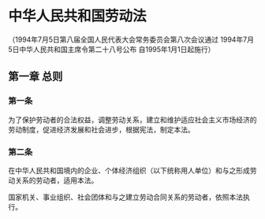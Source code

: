 # 中华人民共和国劳动法

（1994年7月5日第八届全国人民代表大会常务委员会第八次会议通过
1994年7月5日中华人民共和国主席令第二十八号公布
自1995年1月1日起施行）

## 第一章 总则

### 第一条
为了保护劳动者的合法权益，调整劳动关系，建立和维护适应社会主义市场经济的劳动制度，促进经济发展和社会进步，根据宪法，制定本法。

### 第二条
在中华人民共和国境内的企业、个体经济组织（以下统称用人单位）和与之形成劳动关系的劳动者，适用本法。

国家机关、事业组织、社会团体和与之建立劳动合同关系的劳动者，依照本法执行。